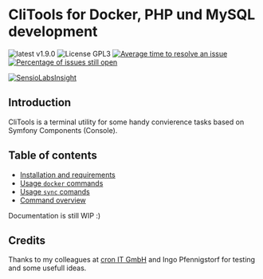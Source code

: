 # CliTools for Docker, PHP und MySQL development

![latest v1.9.0](https://img.shields.io/badge/latest-v1.9.0-green.svg?style=flat)
![License GPL3](https://img.shields.io/badge/license-GPL3-blue.svg?style=flat)
[![Average time to resolve an issue](http://isitmaintained.com/badge/resolution/mblaschke/clitools.svg)](http://isitmaintained.com/project/mblaschke/clitools "Average time to resolve an issue")
[![Percentage of issues still open](http://isitmaintained.com/badge/open/mblaschke/clitools.svg)](http://isitmaintained.com/project/mblaschke/clitools "Percentage of issues still open")

[![SensioLabsInsight](https://insight.sensiolabs.com/projects/9f12f125-3623-4b9d-b01b-07090f91e416/big.png)](https://insight.sensiolabs.com/projects/9f12f125-3623-4b9d-b01b-07090f91e416)


## Introduction

CliTools is a terminal utility for some handy convierence tasks based on Symfony Components (Console).

## Table of contents

- [Installation and requirements](/Documentation/INSTALL.md)
- [Usage `docker` commands](/Documentation/USAGE-DOCKER.md)
- [Usage `sync` comands](/Documentation/USAGE-SYNC.md)
- [Command overview](/Documentation/COMMANDS.md)

Documentation is still WIP :)


## Credits

Thanks to my colleagues at [cron IT GmbH](http://www.cron.eu/) and Ingo Pfennigstorf for testing and some usefull ideas.

